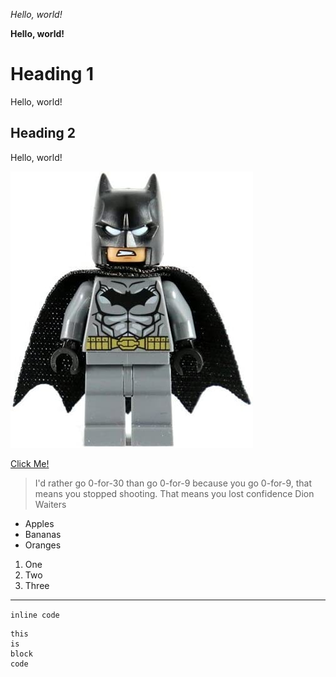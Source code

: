 *Hello, world!*

**Hello, world!**

# Heading 1
Hello, world!

## Heading 2 
Hello, world!

![Image](batman.jpg)

[Click Me!](https://commonmark.org/help/)

> I'd rather go 0-for-30 than go 0-for-9 because you go 0-for-9, that means you stopped shooting. That means you lost confidence Dion Waiters

* Apples
* Bananas 
* Oranges 

1. One
2. Two
3. Three

---

`inline code`


``` woah
this 
is 
block
code
